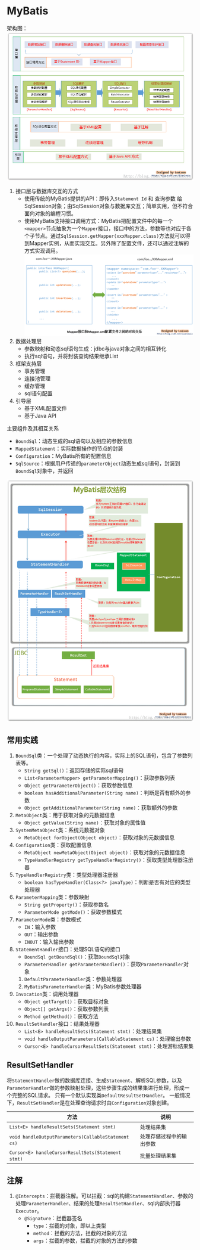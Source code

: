 # MyBatis

架构图：
![MyBatis-arch](../image/mybatis-arch.png)

1. 接口层与数据库交互的方式
    - 使用传统的MyBatis提供的API：即传入`Statement Id` 和 查询参数 给SqlSession对象；由SqlSession对象与数据库交互；简单实用，但不符合面向对象的编程习惯。
    - 使用MyBatis支持接口调用方式：MyBatis把配置文件中的每一个`<mapper>`节点抽象为一个`Mapper`接口，接口中的方法，参数等也对应于各个子节点。通过`SqlSession.getMapper(xxxMapper.class)`方法就可以得到Mapper实例，从而实现交互。另外除了配置文件，还可以通过注解的方式实现调用。
![MyBatis-interface](../image/mybatis-interface.png)
2. 数据处理层
    - 参数映射和动态sql语句生成：jdbc与java对象之间的相互转化
    - 执行sql语句，并将封装查询结果继承List
3. 框架支持层
    - 事务管理
    - 连接池管理
    - 缓存管理
    - sql语句配置
4. 引导层
    - 基于XML配置文件
    - 基于Java API

主要组件及其相互关系

- `BoundSql`：动态生成的sql语句以及相应的参数信息
- `MappedStatement`：实际数据操作的节点的封装
- `Configuration`：MyBatis所有的配置信息
- `SqlSource`：根据用户传递的`parameterObject`动态生成sql语句，封装到`BoundSql`对象中，并返回

![MyBatis-arch-relation](../image/mybatis-arch-relation.png)

## 常用实践

1. `BoundSql`类：一个处理了动态执行的内容，实际上的SQL语句，包含了参数列表等。
    - `String getSql()`：返回存储的实际sql语句
    - `List<ParameterMapper> getParameterMapping()`：获取参数列表
    - `Object getParameterObject()`：获取参数信息
    - `boolean hasAdditionalParameter(String name)`：判断是否有额外的参数
    - `Object getAdditionalParameter(String name)`：获取额外的参数
2. `MetaObject`类：用于获取对象的元数据信息
    - `Object getValue(String name)`：获取对象的属性值
3. `SystemMetaObject`类：系统元数据对象
    - `MetaObject forObject(Object object)`：获取对象的元数据信息
4. `Configuration`类：获取配置信息
    - `MetaObject newMetaObject(Object object)`：获取对象的元数据信息
    - `TypeHandlerRegistry getTypeHandlerRegistry()`：获取类型处理器注册器
5. `TypeHandlerRegistry`类：类型处理器注册器
    - `boolean hasTypeHandler(Class<?> javaType)`：判断是否有对应的类型处理器
6. `ParameterMapping`类：参数映射
    - `String getProperty()`：获取参数名
    - `ParameterMode getMode()`：获取参数模式
7. `ParameterMode`类：参数模式
    - `IN`：输入参数
    - `OUT`：输出参数
    - `INOUT`：输入输出参数
8. `StatementHandler`接口：处理SQL语句的接口
    - `BoundSql getBoundSql()`：获取`BoundSql`对象
    - `ParameterHandler getParameterHandler()`：获取`ParameterHandler`对象
    1. `DefaultParameterHandler`类：参数处理器
    2. `MyBatisParameterHandler`类：MyBatis参数处理器
9. `Invocation`类：调用处理器
    - `Object getTarget()`：获取目标对象
    - `Object[] getArgs()`：获取参数列表
    - `Method getMethod()`：获取方法
10. `ResultSetHandler`接口：结果处理器
    - `List<E> handleResultSets(Statement stmt)`：处理结果集
    - `void handleOutputParameters(CallableStatement cs)`：处理输出参数
    - `Cursor<E> handleCursorResultSets(Statement stmt)`：处理游标结果集

## ResultSetHandler

将`StatementHandler`做的数据库连接、生成`Statement`、解析SQL参数，以及`ParameterHandler`做的参数映射处理，这些步骤生成的结果集进行处理，形成一个完整的SQL请求。
只有一个默认实现类`DefaultResultSetHandler`。
一般情况下，`ResultSetHandler`是在处理查询请求时由`Configuration`对象创建。

| 方法 | 说明 |
| --- | --- |
| `List<E> handleResultSets(Statement stmt)` | 处理结果集 |
| `void handleOutputParameters(CallableStatement cs)` | 处理存储过程中的输出参数 |
| `Cursor<E> handleCursorResultSets(Statement stmt)` | 批量处理结果集 |

## 注解

1. `@Intercepts`：拦截器注解。可以拦截：sql的构建`StatementHandler`、参数的处理`ParameterHandler`、结果的处理`ResultSetHandler`、sql内部执行器`Executor`。
    - `@Signature`：拦截器签名
        - `type`：拦截的对象，即以上类型
        - `method`：拦截的方法，拦截的对象的方法
        - `args`：拦截的参数，拦截的对象的方法的参数

